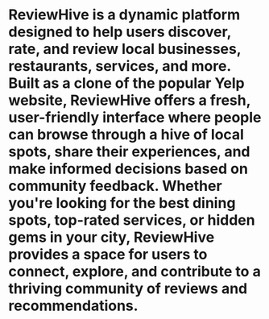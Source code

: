 # ReviewHive is a dynamic platform designed to help users discover, rate, and review local businesses, restaurants, services, and more. Built as a clone of the popular Yelp website, ReviewHive offers a fresh, user-friendly interface where people can browse through a hive of local spots, share their experiences, and make informed decisions based on community feedback. Whether you're looking for the best dining spots, top-rated services, or hidden gems in your city, ReviewHive provides a space for users to connect, explore, and contribute to a thriving community of reviews and recommendations.
